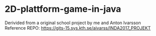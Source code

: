 # 2D-plattform-game-in-java
Derivided from a original school project by me and Anton Ivarsson
Reference REPO: https://gits-15.sys.kth.se/aivarss/INDA2017_PROJEKT
